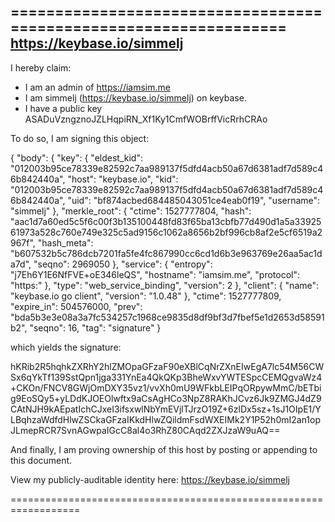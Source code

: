 ==================================================================
https://keybase.io/simmelj
--------------------------------------------------------------------

I hereby claim:

  * I am an admin of https://iamsim.me
  * I am simmelj (https://keybase.io/simmelj) on keybase.
  * I have a public key ASADuVzngznoJZLHqpiRN_Xf1Ky1CmfWOBrffVicRrhCRAo

To do so, I am signing this object:

{
  "body": {
    "key": {
      "eldest_kid": "012003b95ce78339e82592c7aa989137f5dfd4acb50a67d6381adf7d589c46b842440a",
      "host": "keybase.io",
      "kid": "012003b95ce78339e82592c7aa989137f5dfd4acb50a67d6381adf7d589c46b842440a",
      "uid": "bf874acbed684485043051ce4eab0f19",
      "username": "simmelj"
    },
    "merkle_root": {
      "ctime": 1527777804,
      "hash": "aac1d7a60ed5c5f6c00f3b135100448fd83f65ba13cbfb77d490d1a5a3392561973a528c760e749e325c5ad9156c1062a8656b2bf996cb8af2e5cf6519a2967f",
      "hash_meta": "b607532b5c786dcb7201fa5fe4fc867990cc6cd1d6b3e963769e26aa5ac1da7d",
      "seqno": 2969050
    },
    "service": {
      "entropy": "j7Eh6Y1E6NfFVE+oE346leQS",
      "hostname": "iamsim.me",
      "protocol": "https:"
    },
    "type": "web_service_binding",
    "version": 2
  },
  "client": {
    "name": "keybase.io go client",
    "version": "1.0.48"
  },
  "ctime": 1527777809,
  "expire_in": 504576000,
  "prev": "bda5b3e3e08a3a7fc534257c1968ce9835d8df9bf3d7fbef5e1d2653d58591b2",
  "seqno": 16,
  "tag": "signature"
}

which yields the signature:

hKRib2R5hqhkZXRhY2hlZMOpaGFzaF90eXBlCqNrZXnEIwEgA7lc54M56CWSx6qYkTf139SstQpn1jga331YnEa4QkQKp3BheWxvYWTESpcCEMQgvaWz4+CKOn/FNCV8GWjOmDXY35vz1/vvXh0mU9WFkbLEIPqORpywMmC/bETbig9EoSQy5+yLDdKJOEOlwftx9aCsAgHCo3NpZ8RAKhJCvz6Jk9ZMGJ4dZ9CAtNJH9kAEpatIchCJxeI3ifsxwlNbYmEVjlTJrzO19Z+6zlDx5sz+1sJ1OIpE1/YLBqhzaWdfdHlwZSCkaGFzaIKkdHlwZQildmFsdWXEIMk2Y1P52h0mI2an1opJLmepRCR7SvnAGwpaIGcC8al4o3RhZ80CAqd2ZXJzaW9uAQ==

And finally, I am proving ownership of this host by posting or
appending to this document.

View my publicly-auditable identity here: https://keybase.io/simmelj

==================================================================